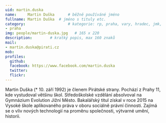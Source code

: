 ```yaml
---
uid: martin.duska
name:     Martin Duška  	# běžně používáné jméno
fullname: Martin Duška 	# jméno s tituly etc.
category:                 	# kategorie: rp, praha, vary, hradec, jmk, senat
- praha
img: people/martin-duska.jpg   # 165 x 220
description:      	# kratký popis, max 160 znaků
mail:
- martin.duska@pirati.cz
mob:			 
profiles:
  github:       
  facebook: https://www.facebook.com/martin.duska
  twitter: 		  
  flickr:		  
---
```


Martin Duška (* 10. září 1992) je členem Pirátské strany. Pochází z Prahy 11, kde vystudoval většinu škol. Středoškolské vzdělání absolvoval na Gymnázium Evolution Jižní Město. Bakalářský titul získal v roce 2015 na Vysoké škole aplikovaného práva v oboru sociálně právní činnosti. Zajímá se o vliv nových technologií na proměnu společnosti, výtvarné umění, historii. 

